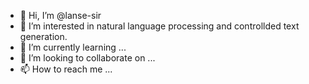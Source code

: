 - 👋 Hi, I’m @lanse-sir
- 👀 I’m interested in natural language processing and controllded text generation.
- 🌱 I’m currently learning ...
- 💞️ I’m looking to collaborate on ...
- 📫 How to reach me ...

<!---
lanse-sir/lanse-sir is a ✨ special ✨ repository because its `README.md` (this file) appears on your GitHub profile.
You can click the Preview link to take a look at your changes.
--->
